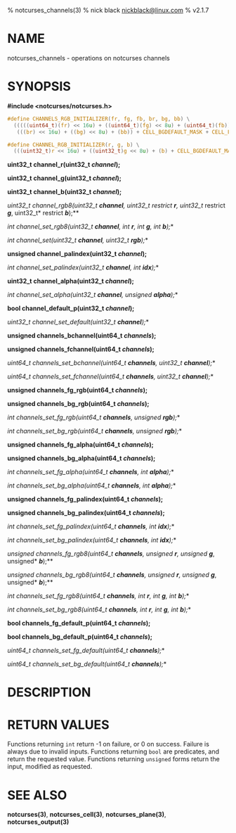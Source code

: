 % notcurses_channels(3)
% nick black <nickblack@linux.com>
% v2.1.7

# NAME

notcurses_channels - operations on notcurses channels

# SYNOPSIS

**#include <notcurses/notcurses.h>**

```c
#define CHANNELS_RGB_INITIALIZER(fr, fg, fb, br, bg, bb) \
  (((((uint64_t)(fr) << 16u) + ((uint64_t)(fg) << 8u) + (uint64_t)(fb)) << 32ull) + \
   (((br) << 16u) + ((bg) << 8u) + (bb)) + CELL_BGDEFAULT_MASK + CELL_FGDEFAULT_MASK)

#define CHANNEL_RGB_INITIALIZER(r, g, b) \
  (((uint32_t)r << 16u) + ((uint32_t)g << 8u) + (b) + CELL_BGDEFAULT_MASK)
```

**uint32_t channel_r(uint32_t ***channel***);**

**uint32_t channel_g(uint32_t ***channel***);**

**uint32_t channel_b(uint32_t ***channel***);**

**uint32_t channel_rgb8(uint32_t ***channel***, uint32_t* restrict ***r***, uint32_t* restrict ***g***, uint32_t* restrict ***b***);**

**int channel_set_rgb8(uint32_t* ***channel***, int ***r***, int ***g***, int ***b***);**

**int channel_set(uint32_t* ***channel***, uint32_t ***rgb***);**

**unsigned channel_palindex(uint32_t ***channel***);**

**int channel_set_palindex(uint32_t* ***channel***, int ***idx***);**

**uint32_t channel_alpha(uint32_t ***channel***);**

**int channel_set_alpha(uint32_t* ***channel***, unsigned ***alpha***);**

**bool channel_default_p(uint32_t ***channel***);**

**uint32_t channel_set_default(uint32_t* ***channel***);**

**unsigned channels_bchannel(uint64_t ***channels***);**

**unsigned channels_fchannel(uint64_t ***channels***);**

**uint64_t channels_set_bchannel(uint64_t* ***channels***, uint32_t ***channel***);**

**uint64_t channels_set_fchannel(uint64_t* ***channels***, uint32_t ***channel***);**

**unsigned channels_fg_rgb(uint64_t ***channels***);**

**unsigned channels_bg_rgb(uint64_t ***channels***);**

**int channels_set_fg_rgb(uint64_t* ***channels***, unsigned ***rgb***);**

**int channels_set_bg_rgb(uint64_t* ***channels***, unsigned ***rgb***);**

**unsigned channels_fg_alpha(uint64_t ***channels***);**

**unsigned channels_bg_alpha(uint64_t ***channels***);**

**int channels_set_fg_alpha(uint64_t* ***channels***, int ***alpha***);**

**int channels_set_bg_alpha(uint64_t* ***channels***, int ***alpha***);**

**unsigned channels_fg_palindex(uint64_t ***channels***);**

**unsigned channels_bg_palindex(uint64_t ***channels***);**

**int channels_set_fg_palindex(uint64_t* ***channels***, int ***idx***);**

**int channels_set_bg_palindex(uint64_t* ***channels***, int ***idx***);**

**unsigned channels_fg_rgb8(uint64_t ***channels***, unsigned* ***r***, unsigned* ***g***, unsigned* ***b***);**

**unsigned channels_bg_rgb8(uint64_t ***channels***, unsigned* ***r***, unsigned* ***g***, unsigned* ***b***);**

**int channels_set_fg_rgb8(uint64_t* ***channels***, int ***r***, int ***g***, int ***b***);**

**int channels_set_bg_rgb8(uint64_t* ***channels***, int ***r***, int ***g***, int ***b***);**

**bool channels_fg_default_p(uint64_t ***channels***);**

**bool channels_bg_default_p(uint64_t ***channels***);**

**uint64_t channels_set_fg_default(uint64_t* ***channels***);**

**uint64_t channels_set_bg_default(uint64_t* ***channels***);**

# DESCRIPTION


# RETURN VALUES

Functions returning `int` return -1 on failure, or 0 on success. Failure is
always due to invalid inputs. Functions returning `bool` are predicates, and
return the requested value. Functions returning `unsigned` forms return the
input, modified as requested.

# SEE ALSO

**notcurses(3)**,
**notcurses_cell(3)**,
**notcurses_plane(3)**,
**notcurses_output(3)**
